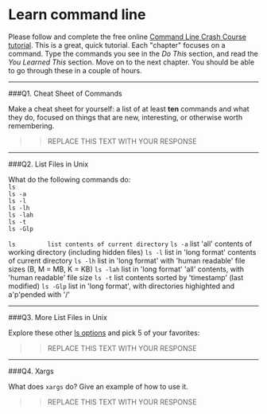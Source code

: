 # Learn command line

Please follow and complete the free online [Command Line Crash Course
tutorial](http://cli.learncodethehardway.org/book/). This is a great,
quick tutorial. Each "chapter" focuses on a command. Type the commands
you see in the _Do This_ section, and read the _You Learned This_
section. Move on to the next chapter. You should be able to go through
these in a couple of hours.

---

###Q1.  Cheat Sheet of Commands  

Make a cheat sheet for yourself: a list of at least **ten** commands and what they do, focused on things that are new, interesting, or otherwise worth remembering.

> > REPLACE THIS TEXT WITH YOUR RESPONSE

---

###Q2.  List Files in Unix   

What do the following commands do:  
`ls`  
`ls -a`  
`ls -l`  
`ls -lh`  
`ls -lah`  
`ls -t`  
`ls -Glp`

> > 
`ls  		list contents of current directory`
`ls -a`  	list 'all' contents of working directory (including hidden files)
`ls -l`  	list in 'long format' contents of current directory
`ls -lh`  	list in 'long format' with 'human readable' file sizes (B, M = MB, K = KB)
`ls -lah`  	list in 'long format' 'all' contents, with 'human readable' file size
`ls -t`  	list contents sorted by 'timestamp' (last modified)
`ls -Glp`  	list in 'long format', with directories highighted and a'p'pended with '/'

---

###Q3.  More List Files in Unix  

Explore these other [ls options](http://www.techonthenet.com/unix/basic/ls.php) and pick 5 of your favorites:

> > REPLACE THIS TEXT WITH YOUR RESPONSE

---

###Q4.  Xargs   

What does `xargs` do? Give an example of how to use it.

> > REPLACE THIS TEXT WITH YOUR RESPONSE

 

